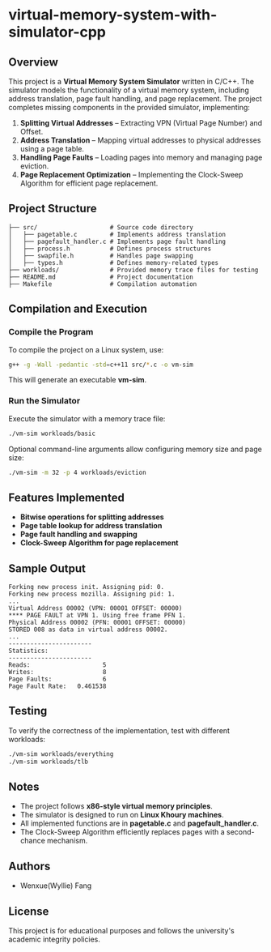 # virtual-memory-system-with-simulator-cpp

## Overview
This project is a **Virtual Memory System Simulator** written in C/C++. The simulator models the functionality of a virtual memory system, including address translation, page fault handling, and page replacement. The project completes missing components in the provided simulator, implementing:

1. **Splitting Virtual Addresses** – Extracting VPN (Virtual Page Number) and Offset.
2. **Address Translation** – Mapping virtual addresses to physical addresses using a page table.
3. **Handling Page Faults** – Loading pages into memory and managing page eviction.
4. **Page Replacement Optimization** – Implementing the Clock-Sweep Algorithm for efficient page replacement.

## Project Structure
```
├── src/                    # Source code directory
│   ├── pagetable.c         # Implements address translation
│   ├── pagefault_handler.c # Implements page fault handling
│   ├── process.h           # Defines process structures
│   ├── swapfile.h          # Handles page swapping
│   ├── types.h             # Defines memory-related types
├── workloads/              # Provided memory trace files for testing
├── README.md               # Project documentation
├── Makefile                # Compilation automation
```

## Compilation and Execution
### Compile the Program
To compile the project on a Linux system, use:
```bash
g++ -g -Wall -pedantic -std=c++11 src/*.c -o vm-sim
```
This will generate an executable **vm-sim**.

### Run the Simulator
Execute the simulator with a memory trace file:
```bash
./vm-sim workloads/basic
```
Optional command-line arguments allow configuring memory size and page size:
```bash
./vm-sim -m 32 -p 4 workloads/eviction
```

## Features Implemented
- **Bitwise operations for splitting addresses**
- **Page table lookup for address translation**
- **Page fault handling and swapping**
- **Clock-Sweep Algorithm for page replacement**

## Sample Output
```
Forking new process init. Assigning pid: 0.
Forking new process mozilla. Assigning pid: 1.
...
Virtual Address 00002 (VPN: 00001 OFFSET: 00000)
**** PAGE FAULT at VPN 1. Using free frame PFN 1.
Physical Address 00002 (PFN: 00001 OFFSET: 00000)
STORED 008 as data in virtual address 00002.
...
-----------------------
Statistics:
-----------------------
Reads:                    5
Writes:                   8
Page Faults:              6
Page Fault Rate:   0.461538
```

## Testing
To verify the correctness of the implementation, test with different workloads:
```bash
./vm-sim workloads/everything
./vm-sim workloads/tlb
```

## Notes
- The project follows **x86-style virtual memory principles**.
- The simulator is designed to run on **Linux Khoury machines**.
- All implemented functions are in **pagetable.c** and **pagefault_handler.c**.
- The Clock-Sweep Algorithm efficiently replaces pages with a second-chance mechanism.

## Authors
- Wenxue(Wyllie) Fang

## License
This project is for educational purposes and follows the university's academic integrity policies.